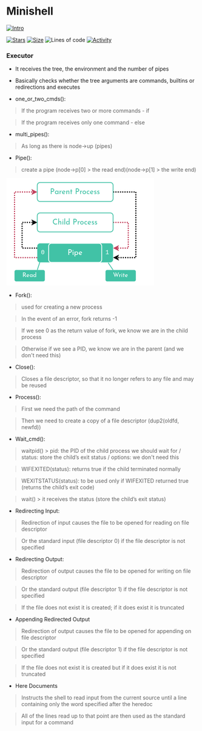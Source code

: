 # Minishell

[![Intro](https://img.shields.io/badge/Cursus-Minishell-success?style=for-the-badge&logo=42)](https://github.com/bshintak/Minishell)
 
 [![Stars](https://img.shields.io/github/stars/bshintak/Minishell?color=ffff00&label=Stars&logo=Stars&style=?style=flat)](https://github.com/bshintak/Minishell)
 [![Size](https://img.shields.io/github/repo-size/bshintak/Minishell?color=blue&label=Size&logo=Size&style=?style=flat)](https://github.com/bshintak/Minishell)
 ![Lines of code](https://img.shields.io/tokei/lines/github/bshintak/Minishell?color=blueviolet)
 [![Activity](https://img.shields.io/github/last-commit/bshintak/Minishell?color=red&label=Last%20Commit&style=flat)](https://github.com/bshintak/Minishell)

### Executor
- It receives the tree, the environment and the number of pipes

- Basically checks whether the tree arguments are commands, builtins or redirections and executes

- one_or_two_cmds():
> If the program receives two or more commands - if

> If the program receives only one command - else

- multi_pipes():
> As long as there is node->up (pipes)

- Pipe():
> create a pipe (node->p[0] > the read end)(node->p[1] > the write end)

<p align="left">
  <img src=https://raw.githubusercontent.com/bshintak/Minishell/main/pipe_diagram.png />
</p>

- Fork():
> used for creating a new process

> In the event of an error, fork returns -1

> If we see 0 as the return value of fork, we know we are in the child process

> Otherwise if we see a PID, we know we are in the parent (and we don't need this)

- Close():
> Closes a file descriptor, so that it no longer refers to any file and may be reused

- Process():
> First we need the path of the command

> Then we need to create a copy of a file descriptor (dup2(oldfd, newfd))

- Wait_cmd():
> waitpid() > pid: the PID of the child process we should wait for / status: store the child’s exit status / options: we don't need this

> WIFEXITED(status): returns true if the child terminated normally

> WEXITSTATUS(status): to be used only if WIFEXITED returned true (returns the child’s exit code)

> wait() > it receives the status (store the child’s exit status)

- Redirecting Input:
> Redirection of input causes the file to be opened for reading on file descriptor

> Or the standard input (file descriptor 0) if the file descriptor is not specified

- Redirecting Output:
> Redirection of output causes the file to be opened for writing on file descriptor

> Or the standard output (file descriptor 1) if the file descriptor is not specified

> If the file does not exist it is created; if it does exist it is truncated

- Appending Redirected Output
> Redirection of output causes the file to be opened for appending on file descriptor

> Or the standard output (file descriptor 1) if the file descriptor is not specified

> If the file does not exist it is created but if it does exist it is not truncated

- Here Documents
> Instructs the shell to read input from the current source until a line containing only the word specified after the heredoc

> All of the lines read up to that point are then used as the standard input for a command
